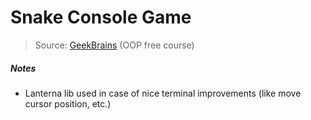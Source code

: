 # Snake Console Game
> Source: [GeekBrains](http://geekbrains.ru/) (OOP free course)


##### Notes
- Lanterna lib used in case of nice terminal improvements (like move cursor position, etc.)